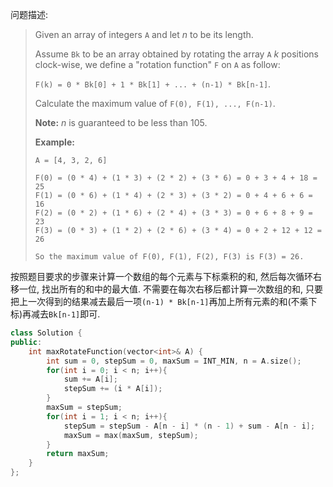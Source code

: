 问题描述:

> Given an array of integers `A` and let *n* to be its length.
>
> Assume `Bk` to be an array obtained by rotating the array `A` *k* positions clock-wise, we define a "rotation function" `F` on `A` as follow:
>
> `F(k) = 0 * Bk[0] + 1 * Bk[1] + ... + (n-1) * Bk[n-1]`.
>
> Calculate the maximum value of `F(0), F(1), ..., F(n-1)`.
>
> **Note:**
> *n* is guaranteed to be less than 105.
>
> **Example:**
>
> ```
> A = [4, 3, 2, 6]
>
> F(0) = (0 * 4) + (1 * 3) + (2 * 2) + (3 * 6) = 0 + 3 + 4 + 18 = 25
> F(1) = (0 * 6) + (1 * 4) + (2 * 3) + (3 * 2) = 0 + 4 + 6 + 6 = 16
> F(2) = (0 * 2) + (1 * 6) + (2 * 4) + (3 * 3) = 0 + 6 + 8 + 9 = 23
> F(3) = (0 * 3) + (1 * 2) + (2 * 6) + (3 * 4) = 0 + 2 + 12 + 12 = 26
>
> So the maximum value of F(0), F(1), F(2), F(3) is F(3) = 26.
> ```

按照题目要求的步骤来计算一个数组的每个元素与下标乘积的和, 然后每次循环右移一位, 找出所有的和中的最大值. 不需要在每次右移后都计算一次数组的和, 只要把上一次得到的结果减去最后一项`(n-1) * Bk[n-1]`再加上所有元素的和(不乘下标)再减去`Bk[n-1]`即可.

```c++
class Solution {
public:
    int maxRotateFunction(vector<int>& A) {
        int sum = 0, stepSum = 0, maxSum = INT_MIN, n = A.size();
        for(int i = 0; i < n; i++){
            sum += A[i];
            stepSum += (i * A[i]);
        }
        maxSum = stepSum;
        for(int i = 1; i < n; i++){
            stepSum = stepSum - A[n - i] * (n - 1) + sum - A[n - i];
            maxSum = max(maxSum, stepSum);
        }
        return maxSum;
    }
};
```

